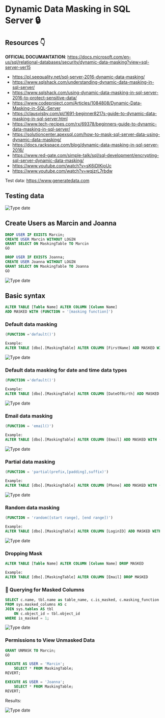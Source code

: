# Dynamic Data Masking in SQL Server  :lock:

## Resources  :point_down:

**OFFICIAL DOCUMANTATION**: https://docs.microsoft.com/en-us/sql/relational-databases/security/dynamic-data-masking?view=sql-server-ver15

* https://pl.seequality.net/sql-server-2016-dynamic-data-masking/
* https://www.sqlshack.com/understanding-dynamic-data-masking-in-sql-server/
* https://www.sqlshack.com/using-dynamic-data-masking-in-sql-server-2016-to-protect-sensitive-data/
* https://www.codeproject.com/Articles/1084808/Dynamic-Data-Masking-in-SQL-Server
* https://clausvisby.com/pl/1691-beginner8217s-guide-to-dynamic-data-masking-in-sql-server.html
* https://www.tech-recipes.com/rx/69378/beginners-guide-to-dynamic-data-masking-in-sql-server/
* https://solutioncenter.apexsql.com/how-to-mask-sql-server-data-using-dynamic-data-masking/
* https://docs.rackspace.com/blog/dynamic-data-masking-in-sql-server-2016/
* https://www.red-gate.com/simple-talk/sql/sql-development/encrypting-sql-server-dynamic-data-masking/
* https://www.youtube.com/watch?v=sK6iDIKjoUc
* https://www.youtube.com/watch?v=wqjzrL7rbdw

Test data: https://www.generatedata.com

## Testing data

![Type date](https://i.imgur.com/ljMUpUj.jpg)

## Create Users as Marcin and Joanna
```sql
DROP USER IF EXISTS Marcin;
CREATE USER Marcin WITHOUT LOGIN
GRANT SELECT ON MaskingTable TO Marcin
GO

DROP USER IF EXISTS Joanna;
CREATE USER Joanna WITHOUT LOGIN
GRANT SELECT ON MaskingTable TO Joanna
GO
```
![Type date](https://i.imgur.com/OIcfytH.jpg)


## Basic syntax
```sql
ALTER TABLE [Table Name] ALTER COLUMN [Column Name] 
ADD MASKED WITH (FUNCTION = '[masking function]')
```

### Default data masking 
```sql
(FUNCTION ='default()')

Example:
ALTER TABLE [dbo].[MaskingTable] ALTER COLUMN [FirstName] ADD MASKED WITH (FUNCTION = 'default()')
```
![Type date](https://i.imgur.com/yEeCXXQ.jpg)

### Default data masking for date and time data types
```sql
(FUNCTION ='default()')

Example:
ALTER TABLE [dbo].[MaskingTable] ALTER COLUMN [DateOfBirth] ADD MASKED WITH (FUNCTION = 'default()')
```
![Type date](https://i.imgur.com/MAALXlk.jpg)

### Email data masking 
```sql
(FUNCTION = 'email()')

Example:
ALTER TABLE [dbo].[MaskingTable] ALTER COLUMN [Email] ADD MASKED WITH (FUNCTION = 'email()')
```
![Type date](https://i.imgur.com/3K8XMKc.jpg)

### Partial data masking 
```sql
(FUNCTION = 'partial(prefix,[padding],suffix)')

Example:
ALTER TABLE [dbo].[MaskingTable] ALTER COLUMN [Phone] ADD MASKED WITH (FUNCTION = 'partial(3,"-XXX-XXX",0)')
```
![Type date](https://i.imgur.com/H82rjfw.jpg)

### Random data masking 
```sql
(FUNCTION = 'random([start range], [end range])') 

Example:
ALTER TABLE [dbo].[MaskingTable] ALTER COLUMN [LoginID] ADD MASKED WITH (FUNCTION = 'random(100, 200)')
```
![Type date](https://i.imgur.com/1fLjkcI.jpg)


### Dropping Mask
```sql
ALTER TABLE [Table Name] ALTER COLUMN [Column Name] DROP MASKED

Example:
ALTER TABLE [dbo].[MaskingTable] ALTER COLUMN [Email] DROP MASKED 
```

### :round_pushpin: Querying for Masked Columns
```sql
SELECT c.name, tbl.name as table_name, c.is_masked, c.masking_function  
FROM sys.masked_columns AS c  
JOIN sys.tables AS tbl   
    ON c.object_id = tbl.object_id
WHERE is_masked = 1; 
```
![Type date](https://i.imgur.com/0dQhDgg.jpg)

### Permissions to View Unmasked Data

```sql
GRANT UNMASK TO Marcin;
GO

EXECUTE AS USER = 'Marcin';
	SELECT * FROM MaskingTable;
REVERT;

EXECUTE AS USER = 'Joanna';
	SELECT * FROM MaskingTable;
REVERT;
```

Results:

![Type date](https://i.imgur.com/9OF89Kt.jpeg)



